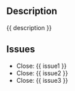 ## Description

{{ description }}

## Issues

- Close: {{ issue1 }}
- Close: {{ issue2 }}
- Close: {{ issue3 }}